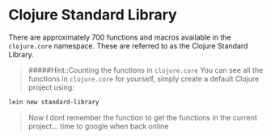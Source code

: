 # Clojure Standard Library

There are approximately 700 functions and macros available in the `clojure.core` namespace.  These are referred to as the Clojure Standard Library.




> #####Hint::Counting the functions in `clojure.core`
> You can see all the functions in `clojure.core` for yourself, simply create a default Clojure project using:
>
```bash
lein new standard-library
```
> Now I dont remember the function to get the functions in the current project... time to google when back online
